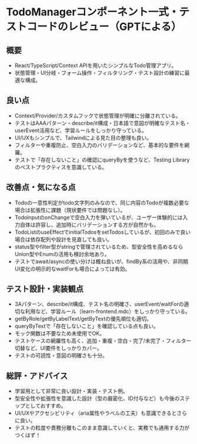 # TodoManagerコンポーネント一式・テストコードのレビュー（GPTによる）

## 概要

- React/TypeScript/Context APIを用いたシンプルなTodo管理アプリ。
- 状態管理・UI分岐・フォーム操作・フィルタリング・テスト設計の練習に最適な構成。

## 良い点

- Context/Provider/カスタムフックで状態管理が明確に分離されている。
- テストはAAAパターン・describe/it構成・日本語で意図が明確なテスト名・userEvent活用など、学習ルールをしっかり守っている。
- UI/UXもシンプルで、Tailwindによる見た目の整理も良い。
- フィルターや重複防止、空白入力のバリデーションなど、基本的な要件を網羅。
- テストで「存在しないこと」の確認にqueryByを使うなど、Testing Libraryのベストプラクティスを意識している。

## 改善点・気になる点

- Todoの一意性判定がtodo文字列のみなので、同じ内容のTodoが複数必要な場合は拡張性に課題（現状要件では問題なし）。
- TodoInputのonChangeで空白入力を弾いているが、ユーザー体験的には入力自体は許容し、追加時にバリデーションする方が自然かも。
- TodoListのuseEffectでinitialTodosをsetTodosしているが、初回のみで良い場合は依存配列や設計を見直しても良い。
- status型やfilter型がstringで管理されているため、型安全性を高めるならUnion型やEnumの活用も検討余地あり。
- テストでawait/asyncの使い分けは概ね良いが、findBy系の活用や、非同期UI変化の明示的なwaitForも場合によっては有効。

## テスト設計・実装観点

- 3Aパターン、describe/it構成、テスト名の明確さ、userEvent/waitForの適切な利用など、学習ルール（learn-frontend.mdc）をしっかり守っている。
- getByRole/getByLabelText/getByTextの優先順位も適切。
- queryByTextで「存在しないこと」を確認している点も良い。
- モック関数は不要なため未使用でOK。
- テストケースの網羅性も高く、追加・重複・空白・完了/未完了・フィルター切替など、UI要件をしっかりカバー。
- テストの可読性・意図の明確さも十分。

## 総評・アドバイス

- 学習用として非常に良い設計・実装・テスト例。
- 型安全性や拡張性を意識した設計（型の厳密化、ID付与など）も今後のステップとしておすすめ。
- UI/UXやアクセシビリティ（aria属性やラベルの工夫）も意識できるとさらに良い。
- テストの粒度や責務分離もこのまま意識していくと、実務でも通用する力がつくはず！
